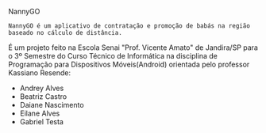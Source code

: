 NannyGO

    NannyGO é um aplicativo de contratação e promoção de babás na região baseado no cálculo de distância.
  É um projeto feito na Escola Senai "Prof. Vicente Amato" de Jandira/SP para o 3º Semestre do Curso Técnico de Informática na disciplina de Programação para Dispositivos Móveis(Android) orientada pelo professor Kassiano Resende:
  - Andrey Alves
  - Beatriz Castro
  - Daiane Nascimento
  - Eilane Alves
  - Gabriel Testa
  
